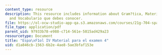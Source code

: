 ```yaml
---
content_type: resource
description: This resource includes information about Gram?tica, Materiales discutidos
  and Vocabulario que debes conocer.
file: https://ol-ocw-studio-app-qa.s3.amazonaws.com/courses/21g-704-spanish-iv-spring-2005/d1a846cb15636b2e4ae85ae3bfaf153e_MIT21G_704S05_sp4_exam4.pdf
file_type: application/pdf
parent_uid: 97933b78-e988-c714-561e-5815ad429a23
resourcetype: Document
title: "Espa\xF1ol IV Material para el examen 4"
uid: d1a846cb-1563-6b2e-4ae8-5ae3bfaf153e
---
```

